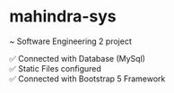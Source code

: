 # mahindra-sys
~ Software Engineering 2 project

✅ Connected with Database (MySql) <br>
✅ Static Files configured <br>
✅ Connected with Bootstrap 5 Framework <br>